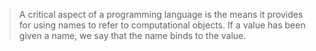 >A critical aspect of a programming language is the means it provides for using names to refer to computational objects. If a value has been given a name, we say that the name binds to the value.